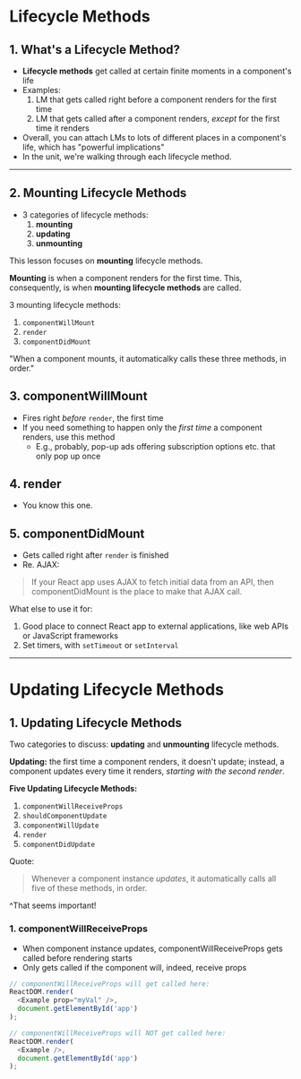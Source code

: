 # Lifecycle Methods

## 1. What's a Lifecycle Method?

- **Lifecycle methods** get called at certain finite moments in a component's life
- Examples:
	1. LM that gets called right before a component renders for the first time
	2. LM that gets called after a component renders, *except* for the first time it renders
- Overall, you can attach LMs to lots of different places in a component's life, which has "powerful implications"
- In the unit, we're walking through each lifecycle method.

***

## 2. Mounting Lifecycle Methods

- 3 categories of lifecycle methods:
	1. **mounting**
	2. **updating**
	3. **unmounting**

This lesson focuses on **mounting** lifecycle methods.

**Mounting** is when a component renders for the first time. This, consequently, is when **mounting lifecycle methods** are called.

3 mounting lifecycle methods:

1. `componentWillMount`
2. `render`
3. `componentDidMount`

"When a component mounts, it automaticalky calls these three methods, in order."

## 3. componentWillMount

- Fires right *before* `render`, the first time
- If you need something to happen only the *first time* a component renders, use this method
	- E.g., probably, pop-up ads offering subscription options etc. that only pop up once

## 4. render

- You know this one.

## 5. componentDidMount

- Gets called right after `render` is finished
- Re. AJAX:

> If your React app uses AJAX to fetch initial data from an API, then componentDidMount is the place to make that AJAX call.

What else to use it for:

1. Good place to connect React app to external applications, like web APIs or JavaScript frameworks
2. Set timers, with `setTimeout` or `setInterval`

***

# Updating Lifecycle Methods

## 1. Updating Lifecycle Methods

Two categories to discuss: **updating** and **unmounting** lifecycle methods.

**Updating:** the first time a component renders, it doesn't update; instead, a component updates every time it renders, *starting with the second render*.

**Five Updating Lifecycle Methods:**

1. `componentWillReceiveProps`
2. `shouldComponentUpdate`
3. `componentWillUpdate`
4. `render`
5. `componentDidUpdate`

Quote:

> Whenever a component instance *updates*, it automatically calls all five of these methods, in order.

^That seems important!

### 1. componentWillReceiveProps

- When component instance updates, componentWillReceiveProps gets called before rendering starts
- Only gets called if the component will, indeed, receive props

```js
// componentWillReceiveProps will get called here:
ReactDOM.render(
  <Example prop="myVal" />,
  document.getElementById('app')
);

// componentWillReceiveProps will NOT get called here:
ReactDOM.render(
  <Example />,
  document.getElementById('app')
);
```